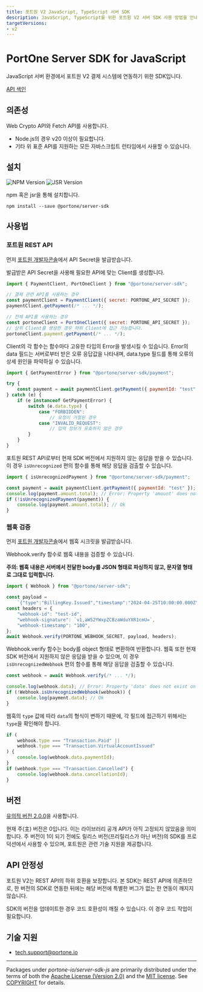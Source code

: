 ```yaml
---
title: 포트원 V2 JavaScript, TypeScript 서버 SDK
description: JavaScript, TypeScript를 위한 포트원 V2 서버 SDK 사용 방법을 안내합니다.
targetVersions:
- v2
---
```


# PortOne Server SDK for JavaScript

JavaScript 서버 환경에서 포트원 V2 결제 시스템에 연동하기 위한 SDK입니다.

[API 색인](https://portone-io.github.io/server-sdk/js/)

## 의존성

Web Crypto API와 Fetch API를 사용합니다.

- Node.js의 경우 v20 이상이 필요합니다.
- 기타 위 표준 API를 지원하는 모든 자바스크립트 런타임에서 사용할 수 있습니다.

## 설치

![NPM Version](https://img.shields.io/npm/v/%40portone%2Fserver-sdk)
![JSR Version](https://img.shields.io/jsr/v/%40portone/server-sdk)

npm 혹은 jsr을 통해 설치합니다.

```shell
npm install --save @portone/server-sdk
```

## 사용법

### 포트원 REST API

먼저
[포트원 개발자콘솔](https://admin.portone.io/integration-v2/manage/api-keys?version=v2)에서
API Secret을 발급받습니다.

발급받은 API Secret을 사용해 필요한 API에 맞는 Client를 생성합니다.

```js
import { PaymentClient, PortOneClient } from "@portone/server-sdk";

// 결제 관련 API를 사용하는 경우
const paymentClient = PaymentClient({ secret: PORTONE_API_SECRET });
paymentClient.getPayment(/* ... */);

// 전체 API를 사용하는 경우
const portoneClient = PortOneClient({ secret: PORTONE_API_SECRET });
// 상위 Client를 생성한 경우 하위 Client에 접근 가능합니다.
portoneClient.payment.getPayment(/* ... */);
```

Client의 각 함수는 함수마다 고유한 타입의 Error을 발생시킬 수 있습니다. Error의
data 필드는 서버로부터 받은 오류 응답값을 나타내며, data.type 필드를 통해 오류의
상세 원인을 파악하실 수 있습니다.

```js
import { GetPaymentError } from "@portone/server-sdk/payment";

try {
    const payment = await paymentClient.getPayment({ paymentId: "test" });
} catch (e) {
    if (e instanceof GetPaymentError) {
        switch (e.data.type) {
            case "FORBIDDEN":
                // 요청이 거절된 경우
            case "INVALID_REQUEST":
                // 입력 정보가 유효하지 않은 경우
        }
    }
}
```

포트원 REST API로부터 현재 SDK 버전에서 지원하지 않는 응답을 받을 수 있습니다.
이 경우 `isUnrecognized` 편의 함수를 통해 해당 응답을 검출할 수 있습니다.

```js
import { isUnrecognizedPayment } from "@portone/server-sdk/payment";

const payment = await paymentClient.getPayment({ paymentId: "test" });
console.log(payment.amount.total); // Error: Property 'amount' does not exist on type 'Payment'.
if (!isUnrecognizedPayment(payment)) {
    console.log(payment.amount.total); // Ok
}
```

### 웹훅 검증

먼저
[포트원 개발자콘솔](https://admin.portone.io/integration-v2/manage/webhook?version=V2)에서
웹훅 시크릿을 발급받습니다.

Webhook.verify 함수로 웹훅 내용을 검증할 수 있습니다.

**주의: 웹훅 내용은 서버에서 전달한 body를 JSON 형태로 파싱하지 않고, 문자열
형태로 그대로 입력합니다.**

```js
import { Webhook } from "@portone/server-sdk";

const payload =
    `{"type":"BillingKey.Issued","timestamp":"2024-04-25T10:00:00.000Z","data":{"storeId":"store-61e0db3d-b967-47db-8b50-96002da90d55","billingKey":"billing-key-75ae3cab-6afe-422d-bf34-3a7b1762451d"}}`;
const headers = {
    "webhook-id": "test-id",
    "webhook-signature": `v1,aW52YWxpZCBzaWduYXR1cmU=`,
    "webhook-timestamp": "100",
};
await Webhook.verify(PORTONE_WEBHOOK_SECRET, payload, headers);
```

Webhook.verify 함수는 body를 object 형태로 변환하여 반환합니다. 웹훅 또한 현재
SDK 버전에서 지원하지 않은 응답을 받을 수 있으며, 이 경우
`isUnrecognizedWebhook` 편의 함수를 통해 해당 응답을 검출할 수 있습니다.

```js
const webhook = await Webhook.verify(/* ... */);

console.log(webhook.data); // Error: Property 'data' does not exist on type 'Webhook'.
if (!Webhook.isUnrecognizedWebhook(webhook)) {
    console.log(payment.data); // Ok
}
```

웹훅의 `type` 값에 따라 `data`의 형식이 변하기 때문에, 각 필드에 접근하기
위해서는 `type`을 확인해야 합니다.

```js
if (
    webhook.type === "Transaction.Paid" ||
    webhook.type === "Transaction.VirtualAccountIssued"
) {
    console.log(webhook.data.paymentId);
}
if (webhook.type === "Transaction.Cancelled") {
    console.log(webhook.data.cancellationId);
}
```

## 버전

[유의적 버전 2.0.0](https://semver.org/spec/v2.0.0.html)을 사용합니다.

현재 주(主) 버전은 0입니다. 이는 라이브러리 공개 API가 아직 고정되지 않았음을
의미합니다. 주 버전이 1이 되기 전에도 릴리스 버전(프리릴리스가 아닌 버전)의
SDK를 프로덕션에서 사용할 수 있으며, 포트원은 관련 기술 지원을 제공합니다.

## API 안정성

포트원 V2는 REST API의 하위 호환을 보장합니다. 본 SDK는 REST API에 의존하므로,
한 버전의 SDK로 연동한 뒤에는 해당 버전에 특별한 버그가 없는 한 연동이 깨지지
않습니다.

SDK의 버전을 업데이트한 경우 코드 호환성이 깨질 수 있습니다. 이 경우 코드 작업이
필요합니다.

## 기술 지원

- tech.support@portone.io

---

Packages under _portone-io/server-sdk-js_ are primarily distributed under the
terms of both the [Apache License (Version 2.0)] and the [MIT license]. See
[COPYRIGHT] for details.

[MIT license]: LICENSE-MIT
[Apache License (Version 2.0)]: LICENSE-APACHE
[COPYRIGHT]: COPYRIGHT
